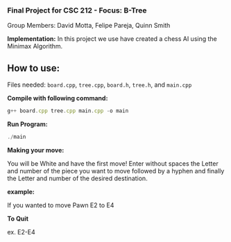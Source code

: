 ### Final Project for CSC 212 - Focus: B-Tree

Group Members: David Motta, Felipe Pareja, Quinn Smith

**Implementation:** 
In this project we use have created a chess AI using the Minimax Algorithm.



## How to use:
Files needed: ```board.cpp```, ```tree.cpp```, ```board.h```, ```tree.h```, and ```main.cpp```

 **Compile with following command:**
 
 
 ```javascript
g++ board.cpp tree.cpp main.cpp -o main
```

**Run Program:**
```javascript
./main
```

**Making your move:**

You will be White and have the first move! Enter without spaces the Letter and number of the piece you want to move followed by a hyphen and finally the Letter and number of the desired destination.

**example:**

If you wanted to move Pawn E2 to E4

**To Quit**

ex. E2-E4



